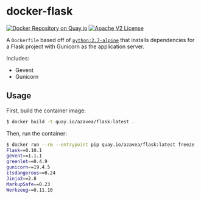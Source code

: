# docker-flask

[![Docker Repository on Quay.io](https://quay.io/repository/azavea/flask/status "Docker Repository on Quay.io")](https://quay.io/repository/azavea/flask)
[![Apache V2 License](http://img.shields.io/badge/license-Apache%20V2-blue.svg)](https://github.com/azavea/docker-flask/blob/develop/LICENSE)

A `Dockerfile` based off of [`python:2.7-alpine`](https://registry.hub.docker.com/_/python/) that installs dependencies for a Flask project with Gunicorn as the application server.

Includes:

  - Gevent
  - Gunicorn

## Usage

First, build the container image:

```bash
$ docker build -t quay.io/azavea/flask:latest .
```

Then, run the container:

```bash
$ docker run --rm --entrypoint pip quay.io/azavea/flask:latest freeze
Flask==0.10.1
gevent==1.1.1
greenlet==0.4.9
gunicorn==19.4.5
itsdangerous==0.24
Jinja2==2.8
MarkupSafe==0.23
Werkzeug==0.11.10
```
